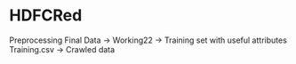 # HDFCRed

Preprocessing
Final
Data -> Working22 -> Training set with useful attributes
        Training.csv -> Crawled data
        
